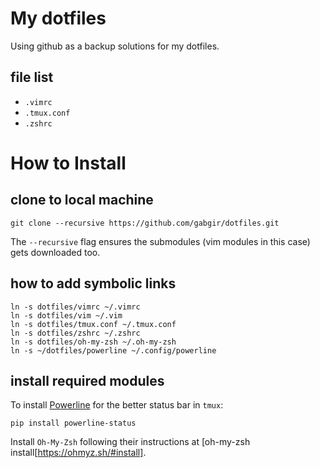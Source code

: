 # My dotfiles

Using github as a backup solutions for my dotfiles.

## file list

- `.vimrc`
- `.tmux.conf`
- `.zshrc`

# How to Install

## clone to local machine

`git clone --recursive https://github.com/gabgir/dotfiles.git`

The `--recursive` flag ensures the submodules (vim modules in this case) gets downloaded too.

## how to add symbolic links

```
ln -s dotfiles/vimrc ~/.vimrc
ln -s dotfiles/vim ~/.vim
ln -s dotfiles/tmux.conf ~/.tmux.conf
ln -s dotfiles/zshrc ~/.zshrc
ln -s dotfiles/oh-my-zsh ~/.oh-my-zsh
ln -s ~/dotfiles/powerline ~/.config/powerline
```

## install required modules

To install [Powerline](https://powerline.readthedocs.io/en/master/installation.html) for the better status bar in `tmux`:
```
pip install powerline-status
```

Install `Oh-My-Zsh` following their instructions at [oh-my-zsh install[https://ohmyz.sh/#install].
